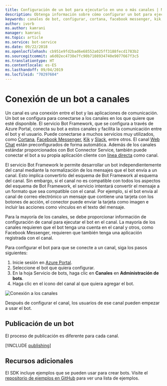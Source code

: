 ```yaml
---
title: Configuración de un bot para ejecutarlo en uno o más canales | Microsoft Docs
description: Obtenga información sobre cómo configurar un bot para ejecutarlo en uno o más canales mediante el Portal de Framework Bot.
keywords: canales de bot, configurar, cortana, facebook messenger, kik, slack, skype, azure portal
author: ivorb
ms.author: kamrani
manager: kamrani
ms.topic: article
ms.service: bot-service
ms.date: 09/22/2018
ms.openlocfilehash: cb951e9fd2bad6e68552a025ff3188fecd1783b2
ms.sourcegitcommit: a6d02ec4738e7fc90b7108934740e9077667f3c5
ms.translationtype: HT
ms.contentlocale: es-ES
ms.lasthandoff: 09/04/2019
ms.locfileid: "70297604"
---
```

# <a name="connect-a-bot-to-channels"></a>Conexión de un bot a canales

Un canal es una conexión entre el bot y las aplicaciones de comunicación. Un bot se configura para conectarse a los canales en los que quiere que esté disponible. El servicio Bot Framework, que se configura a través de Azure Portal, conecta su bot a estos canales y facilita la comunicación entre el bot y el usuario. Puede conectarse a muchos servicios muy utilizados, como [Cortana](bot-service-channel-connect-cortana.md), [Facebook Messenger](bot-service-channel-connect-facebook.md), [Kik](bot-service-channel-connect-kik.md) y [Slack](bot-service-channel-connect-slack.md), entre otros. El canal [Web Chat](bot-service-channel-connect-webchat.md) están preconfigurados de forma automática. Además de los canales estándar proporcionados con Bot Connector Service, también puede conectar el bot a su propia aplicación cliente con [línea directa](bot-service-channel-connect-directline.md) como canal.

El servicio Bot Framework le permite desarrollar un bot independientemente del canal mediante la normalización de los mensajes que el bot envía a un canal. Esto implica convertirlo del esquema de Bot Framework al esquema del canal. Sin embargo, si el canal no es compatible con todos los aspectos del esquema de Bot Framework, el servicio intentará convertir el mensaje a un formato que sea compatible con el canal. Por ejemplo, si el bot envía al canal de correo electrónico un mensaje que contiene una tarjeta con los botones de acción, el conector puede enviar la tarjeta como imagen e incluir las acciones como vínculos en el texto del mensaje.

Para la mayoría de los canales, se debe proporcionar información de configuración de canal para ejecutar el bot en el canal. La mayoría de los canales requieren que el bot tenga una cuenta en el canal y otros, como Facebook Messenger, requieren que también tenga una aplicación registrada con el canal.

Para configurar el bot para que se conecte a un canal, siga los pasos siguientes:

1. Inicie sesión en <a href="https://portal.azure.com" target="_blank">Azure Portal</a>.
2. Seleccione el bot que quiera configurar.
3. En la hoja Servicio de bots, haga clic en **Canales** en **Administración de bots**.
4. Haga clic en el icono del canal al que quiera agregar el bot.

![Conexión a los canales](./media/channels/connect-to-channels.png)

Después de configurar el canal, los usuarios de ese canal pueden empezar a usar el bot.

## <a name="publish-a-bot"></a>Publicación de un bot

El proceso de publicación es diferente para cada canal.

[!INCLUDE [publishing](./includes/snippet-publish-to-channel.md)]

## <a name="additional-resources"></a>Recursos adicionales

El SDK incluye ejemplos que se pueden usar para crear bots. Visite el [repositorio de ejemplos en GitHub](https://github.com/Microsoft/BotBuilder-samples) para ver una lista de ejemplos.

